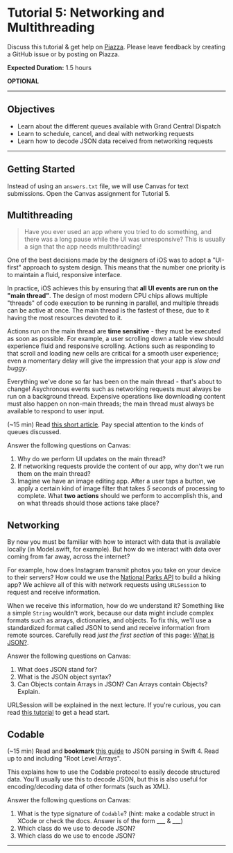 # Tutorial 5: Networking and Multithreading

Discuss this tutorial & get help on [Piazza](https://piazza.com/upenn/spring2022/srs_cis1952012022a/home).
Please leave feedback by creating a GitHub issue or by posting on Piazza.

**Expected Duration:** 1.5 hours

**OPTIONAL**

- - - -

## Objectives

* Learn about the different queues available with Grand Central Dispatch
* Learn to schedule, cancel, and deal with networking requests
* Learn how to decode JSON data received from networking requests

---

## Getting Started

Instead of using an `answers.txt` file, we will use Canvas for text submissions. Open the Canvas assignment for Tutorial 5.


## Multithreading

> Have you ever used an app where you tried to do something, and there was a long pause while the UI was unresponsive? This is usually a sign that the app needs multithreading!

One of the best decisions made by the designers of iOS was to adopt a "UI-first" approach to system design. This means that the number one priority is to maintain a fluid, responsive interface.

In practice, iOS achieves this by ensuring that **all UI events are run on the "main thread"**. The design of most modern CPU chips allows multiple "threads" of code execution to be running in parallel, and multiple threads can be active at once. The main thread is the fastest of these, due to it having the most resources devoted to it.

Actions run on the main thread are **time sensitive** - they must be executed as soon as possible. For example, a user scrolling down a table view should experience fluid and responsive scrolling. Actions such as responding to that scroll and loading new cells are critical for a smooth user experience; even a momentary delay will give the impression that your app is *slow and buggy*.

Everything we've done so far has been on the main thread - that's about to change! Asychronous events such as networking requests must always be run on a background thread. Expensive operations like downloading content must also happen on non-main threads; the main thread must always be available to respond to user input.

(~15 min) Read [this short article](https://hackernoon.com/swift-multi-threading-using-gcd-for-beginners-2581b7aa21cb). Pay special attention to the kinds of queues discussed.

Answer the following questions on Canvas:
1. Why do we perform UI updates on the main thread?
2. If networking requests provide the content of our app, why don't we run them on the main thread?
3. Imagine we have an image editing app. After a user taps a button, we apply a certain kind of image filter that takes *5 seconds* of processing to complete. What **two actions** should we perform to accomplish this, and on what threads should those actions take place?


## Networking

By now you must be familiar with how to interact with data that is available locally (in Model.swift, for example). But how do we interact with data over coming from far away, across the internet? 

For example, how does Instagram transmit photos you take on your device to their servers? How could we use the [National Parks API](https://www.nps.gov/subjects/digital/nps-data-api.htm) to build a hiking app? We achieve all of this with network requests using `URLSession` to request and receive information.

When we receive this information, how do we understand it? Something like a simple `String` wouldn't work, because our data might include complex formats such as arrays, dictionaries, and objects. To fix this, we'll use a standardized format called JSON to send and receive information from remote sources. Carefully read *just the first section* of this page: [What is JSON?](https://learnappmaking.com/swift-json-swiftyjson/#what-is-json).

Answer the following questions on Canvas:
1. What does JSON stand for?
2. What is the JSON object syntax?
3. Can Objects contain Arrays in JSON? Can Arrays contain Objects? Explain.

URLSession will be explained in the next lecture. If you're curious, you can read [this  tutorial](https://learnappmaking.com/urlsession-swift-networking-how-to/) to get a head start.


## Codable

(~15 min) Read and **bookmark** [this guide](https://benscheirman.com/2017/06/swift-json/) to JSON parsing in Swift 4. Read up to and including "Root Level Arrays".

This explains how to use the Codable protocol to easily decode structured data. You'll usually use this to decode JSON, but this is also useful for encoding/decoding data of other formats (such as XML).

Answer the following questions on Canvas:
1. What is the type signature of `Codable`? (hint: make a codable struct in XCode or check the docs. Answer is of the form ___ & ___)
2. Which class do we use to decode JSON?
3. Which class do we use to encode JSON?

---


